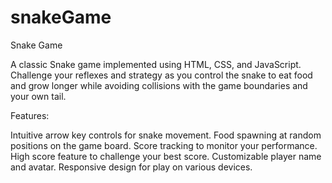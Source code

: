 # snakeGame

Snake Game

A classic Snake game implemented using HTML, CSS, and JavaScript. Challenge your reflexes and strategy as you control the snake to eat food and grow longer while avoiding collisions with the game boundaries and your own tail.

Features:

Intuitive arrow key controls for snake movement.
Food spawning at random positions on the game board.
Score tracking to monitor your performance.
High score feature to challenge your best score.
Customizable player name and avatar.
Responsive design for play on various devices.
